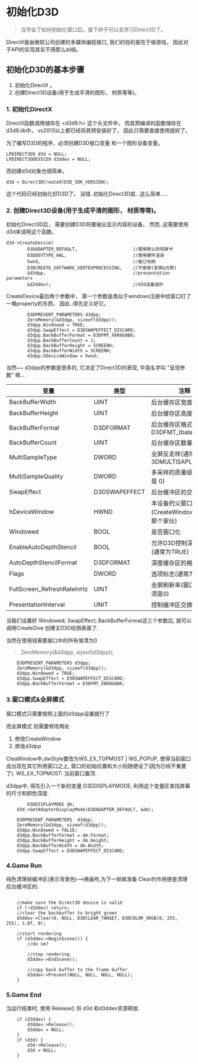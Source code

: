 # 初始化D3D
>当学会了如何初始化窗口后，接下终于可以去学习Direct3D了。

DirectX是由微软公司创建的多媒体编程接口, 我们的目的是在于做游戏， 因此对于API的实现其实不用那么纠结。


## 初始化D3D的基本步骤
1. 初始化DirectX 。
2.  创建Direct3D设备(用于生成平滑的图形， 材质等等)。

### 1. 初始化DirectX 
DirectX函数调用储存在 \<d3d9.h> 这个头文件中， 而其预编译的函数储存在d3d9.lib中， vs2013以上都已经将其预安装好了， 因此只需要直接使用就好了。

为了编写D3D的程序，必须创建D3D接口变量 和一个图形设备变量。 

```
LPDIRECT3D9 d3d = NULL;
LPDIRECT3DDEVICE9 d3ddev = NULL;
```

而创建d3d对象也很简单。
```
d3d = Direct3DCreate9(D3D_SDK_VERSION);
```
这个代码已经初始化好D3D了。
没错..初始化Direct3D就...这么简单.....
### 2. 创建Direct3D设备(用于生成平滑的图形， 材质等等)。
初始化Direct3D后， 需要创建D3D将要输出显示内容的设备。 然而..这需要使用d3d来调用这个函数。
```
d3d->CreateDevice(
		D3DADAPTER_DEFAULT,                     //使用默认的视屏卡
		D3DDEVTYPE_HAL,                         //使用硬件渲染
		hwnd,                                   //窗口句柄
		D3DCREATE_SOFTWARE_VERTEXPROCESSING,    //不使用(变换&光照)
		&d3dpp,                                 //presentation parameters
		&d3ddev);                               //d3d设备指针
```

CreateDevice最后两个参数中， 第一个参数是类似于windows注册中给窗口打了一堆property的东西， 因此..得先定义好它。

```
        D3DPRESENT_PARAMETERS d3dpp;
        ZeroMemory(&d3dpp, sizeof(d3dpp));   
        d3dpp.Windowed = TRUE;
        d3dpp.SwapEffect = D3DSWAPEFFECT_DISCARD;
        d3dpp.BackBufferFormat = D3DFMT_X8R8G8B8;
        d3dpp.BackBufferCount = 1;  
        d3dpp.BackBufferHeight = SCREENH;
        d3dpp.BackBufferWidth = SCREENH;    
        d3dpp.hDeviceWindow = hwnd;
```
当然~~ d3dpp的参数是很多的, 它决定了Direct3D的表现, 毕竟名字叫 "呈现参数" 嘛...


变量             |类型          |注释
-|             - |-             |
BackBufferWidth  |UINT          |后台缓存区宽度
BackBufferHeight| UINT|后台缓存区高度
BackBufferFormat| D3DFORMAT|后台缓存区格式, 都是D3DFMT_(balablala)
BackBufferCount| UINT|后台缓存区数量
MultiSampleType|DWORD|全屏反走样(通常是 3DMULTISAPLE_NONE)
MultiSampleQuality| DWORD| 多采样的质量级别(通常是 0)
SwapEffect|D3DSWAPEFFECT| 后台缓冲区的交换模式
hDeviceWindow| HWND| 本设备的父窗口(CreateWindow创立的那个家伙)
Windowed|BOOL|是否窗口化
EnableAutoDepthStencil|BOOL| 允许D3D控制深度缓存区(通常为TRUE)
AutoDepthStencilFormat|D3DFORMAT| 深度缓存区的格式
Flags|DWORD| 选项标志(通常为0)
FullScreen_RefreshRateInHz|UINT| 全屏刷新率(窗口模式必须是0)
PresentationInterval|UNIT|控制缓冲区交换速率


当我们设置好 Windowed; SwapEffect; BackBufferFormat这三个参数后, 就可以调用CreateDive 创建主D3D绘图表面了.

当然在使用钱需要接口中的所有值清为0
>ZeroMemory(&d3dpp, sizeof(d3dpp));

```
	D3DPRESENT_PARAMETERS d3dpp;
	ZeroMemory(&d3dpp, sizeof(d3dpp));
	d3dpp.Windowed = TRUE;
	d3dpp.SwapEffect = D3DSWAPEFFECT_DISCARD;
	d3dpp.BackBufferFormat = D3DFMT_X8R8G8B8;
```

### 3.窗口模式&全屏模式
窗口模式只需要按照上面的d3dpp设置就行了

而全屏模式 则需要修改两处
1. 修改CreateWindow
2. 修改d3dpp

CteaWindow中,dwStyle要改为WS_EX_TOPMOST | WS_POPUP, 使得当前窗口会出现在其它所用窗口之上, 窗口的初始位置和大小则随便设了(因为已经不重要了). WS_EX_TOPMOST: 当前窗口置顶.

d3dpp中, 得先引入一个新的变量  D3DDISPLAYMODE; 利用这个变量区查找屏幕的尺寸和颜色深度.

```
        D3DDISPLAYMODE dm;
	d3d->GetAdapterDisplayMode(D3DADAPTER_DEFAULT, &dm);

	D3DPRESENT_PARAMETERS  d3dpp;
	ZeroMemory(&d3dpp, sizeof(d3dpp));
	d3dpp.Windowed = FALSE;
	d3dpp.BackBufferFormat = dm.Format;
	d3dpp.BackBufferHeight = dm.Height;
	d3dpp.BackBufferWidth = dm.Width;
	d3dpp.SwapEffect = D3DSWAPEFFECT_DISCARD;
```
### 4.Game Run
纯色清理帧缓冲区(表示背景色)-->换画布,为下一帧做准备
Clear的作用便是清理后台缓冲区的.
```

	//make sure the Direct3D device is valid
	if (!d3ddev) return;
	//clear the backbuffer to bright green
	d3ddev->Clear(0, NULL, D3DCLEAR_TARGET, D3DCOLOR_XRGB(0, 255, 255), 1.0f, 0);

	//start rendering
	if (d3ddev->BeginScene()) {
		//do sm?

		//stop rendering
		d3ddev->EndScene();

		//copy back buffer to the frame buffer
		d3ddev->Present(NULL, NULL, NULL, NULL);
	}
```
### 5.Game End

当运行结束时, 使用 Release() 将 d3d 和d3ddev资源释放.
```
	if (d3ddev) {
		d3ddev->Release();
		d3ddev = NULL;
	}
	if (d3d) {
		d3d->Release();
		d3d = NULL;
	}
```
